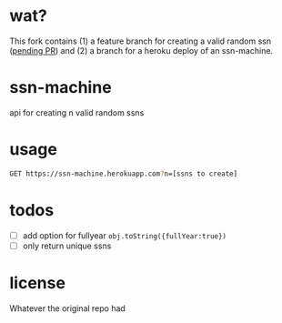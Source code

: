 # wat?
This fork contains (1) a feature branch for creating a valid random ssn ([pending PR](https://github.com/arokor/pernr/pull/4)) and (2) a branch for a heroku deploy of an ssn-machine.

# ssn-machine
api for creating n valid random ssns

# usage
```bash
GET https://ssn-machine.herokuapp.com?n=[ssns to create]
```

# todos
- [ ] add option for fullyear `obj.toString({fullYear:true})`
- [ ] only return unique ssns

# license
Whatever the original repo had

